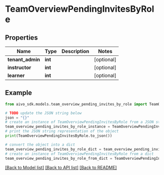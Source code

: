 # TeamOverviewPendingInvitesByRole

## Properties

Name | Type | Description | Notes
------------ | ------------- | ------------- | -------------
**tenant_admin** | **int** |  | [optional]
**instructor** | **int** |  | [optional]
**learner** | **int** |  | [optional]

## Example

```python
from aivo_sdk.models.team_overview_pending_invites_by_role import TeamOverviewPendingInvitesByRole

# TODO update the JSON string below
json = "{}"
# create an instance of TeamOverviewPendingInvitesByRole from a JSON string
team_overview_pending_invites_by_role_instance = TeamOverviewPendingInvitesByRole.from_json(json)
# print the JSON string representation of the object
print(TeamOverviewPendingInvitesByRole.to_json())

# convert the object into a dict
team_overview_pending_invites_by_role_dict = team_overview_pending_invites_by_role_instance.to_dict()
# create an instance of TeamOverviewPendingInvitesByRole from a dict
team_overview_pending_invites_by_role_from_dict = TeamOverviewPendingInvitesByRole.from_dict(team_overview_pending_invites_by_role_dict)
```

[[Back to Model list]](../README.md#documentation-for-models) [[Back to API list]](../README.md#documentation-for-api-endpoints) [[Back to README]](../README.md)
